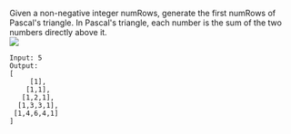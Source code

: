 Given a non-negative integer numRows, generate the first numRows of Pascal's triangle.
In Pascal's triangle, each number is the sum of the two numbers directly above it.  
![](https://upload.wikimedia.org/wikipedia/commons/0/0d/PascalTriangleAnimated2.gif)
```
Input: 5
Output:
[
     [1],
    [1,1],
   [1,2,1],
  [1,3,3,1],
 [1,4,6,4,1]
]
```
